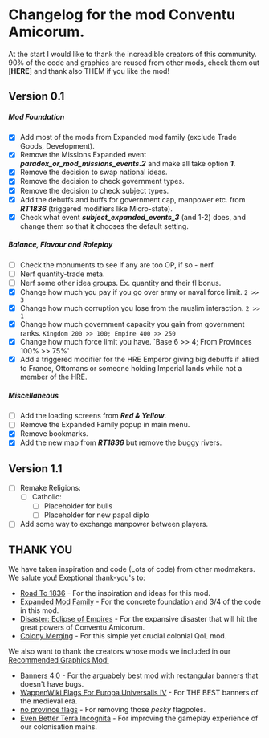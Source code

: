 #  Changelog for the mod Conventu Amicorum.
At the start I would like to thank the increadible creators of this community. 90% of the code and graphics are reused from other mods, check them out [**HERE**] and thank also THEM if you like the mod!
## Version 0.1
##### Mod Foundation
- [x] Add most of the mods from Expanded mod family (exclude Trade Goods, Development). 
- [x] Remove the Missions Expanded event ***paradox_or_mod_missions_events.2*** and make all take option ***1***.
- [x] Remove the decision to swap national ideas.
- [x] Remove the decision to check government types.
- [x] Remove the decision to check subject types.
- [x] Add the debuffs and buffs for government cap, manpower etc. from ***RT1836*** (triggered modifiers like Micro-state).
- [x] Check what event ***subject_expanded_events_3*** (and 1-2) does, and change them so that it chooses the default setting.
##### Balance, Flavour and Roleplay
- [ ] Check the monuments to see if any are too OP, if so - nerf.
- [ ] Nerf quantity-trade meta.
- [ ] Nerf some other idea groups. Ex. quantity and their fl bonus.
- [x] Change how much you pay if you go over army or naval force limit. `2 >> 3`
- [x] Change how much corruption you lose from the muslim interaction. `2 >> 1`
- [x] Change how much government capacity you gain from government ranks. `Kingdom 200 >> 100; Empire 400 >> 250`
- [x] Change how much force limit you have. `Base 6 >> 4; From Provinces 100% >> 75%'
- [x] Add a triggered modifier for the HRE Emperor giving big debuffs if allied to France, Ottomans or someone holding Imperial lands while not a member of the HRE.
##### Miscellaneous 
- [ ] Add the loading screens from ***Red & Yellow***.
- [ ] Remove the Expanded Family popup in main menu.
- [x] Remove bookmarks.
- [x] Add the new map from ***RT1836*** but remove the buggy rivers.

## Version 1.1
- [ ] Remake Religions:
    - [ ] Catholic:
        - [ ] Placeholder for bulls 
        - [ ] Placeholder for new papal diplo
- [ ] Add some way to exchange manpower between players.

## THANK YOU
We have taken inspiration and code (Lots of code) from other modmakers. We salute you! Exeptional thank-you's to:
+   [Road To 1836](https://steamcommunity.com/sharedfiles/filedetails/?id=2895913903&searchtext=1836) - For the inspiration and ideas for this mod.
+   [Expanded Mod Family](https://steamcommunity.com/workshop/filedetails/?id=1626860092) - For the concrete foundation and 3/4 of the code in this mod.
+   [Disaster: Eclipse of Empires](https://steamcommunity.com/sharedfiles/filedetails/?id=2805088800) - For the expansive disaster that will hit the great powers of Conventu Amicorum.
+   [Colony Merging](https://steamcommunity.com/sharedfiles/filedetails/?id=1562888561) - For this simple yet crucial colonial QoL mod.

We also want to thank the creators whose mods we included in our [Recommended Graphics Mod!](https://steamcommunity.com/sharedfiles/filedetails/?id=2901389406)
+   [Banners 4.0](https://steamcommunity.com/sharedfiles/filedetails/?id=2129713984) - For the arguabely best mod with rectangular banners that doesn't have bugs.
+   [WappenWiki Flags For Europa Universalis IV](https://steamcommunity.com/sharedfiles/filedetails/?id=1253972870) - For THE BEST banners of the medieval era.
+   [no province flags](https://steamcommunity.com/sharedfiles/filedetails/?id=2861738197) - For removing those *pesky* flagpoles.
+   [Even Better Terra Incognita](https://steamcommunity.com/sharedfiles/filedetails/?id=185341579) - For improving the gameplay experience of our colonisation mains.
